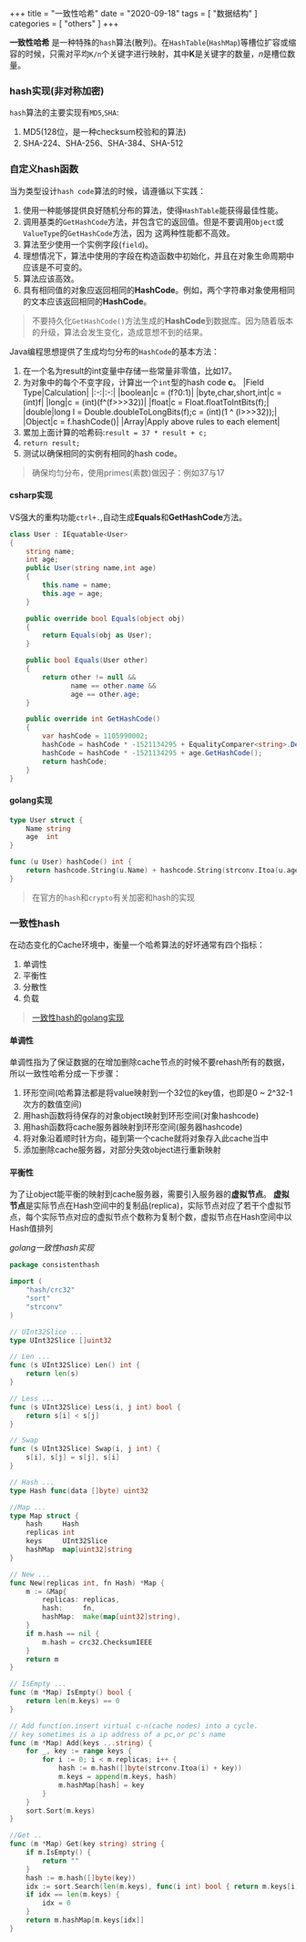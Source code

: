 +++
title = "一致性哈希"
date = "2020-09-18"
tags = [ "数据结构" ]
categories = [ "others" ]
+++

**一致性哈希** 是一种特殊的`hash`算法(散列)。在`HashTable`(`HashMap`)等槽位扩容或缩容的时候，只需对平均`K/n`个关键字进行映射，其中**K**是关键字的数量，*n*是槽位数量。
<!--more-->

### hash实现(非对称加密)
`hash`算法的主要实现有`MD5`,`SHA`:
1. MD5(128位，是一种checksum校验和的算法)
2. SHA-224、SHA-256、SHA-384、SHA-512

### 自定义hash函数
当为类型设计`hash code`算法的时候，请遵循以下实践：
1. 使用一种能够提供良好随机分布的算法，使得`HashTable`能获得最佳性能。
2. 调用基类的`GetHashCode`方法，并包含它的返回值。但是不要调用`Object`或`ValueType`的`GetHashCode`方法，因为
这两种性能都不高效。
3. 算法至少使用一个实例字段(`field`)。
4. 理想情况下，算法中使用的字段在构造函数中初始化，并且在对象生命周期中应该是不可变的。
5. 算法应该高效。
6. 具有相同值的对象应返回相同的**HashCode**。例如，两个字符串对象使用相同的文本应该返回相同的**HashCode**。

> 不要持久化`GetHashCode()`方法生成的**HashCode**到数据库。因为随着版本的升级，算法会发生变化，造成意想不到的结果。

Java编程思想提供了生成均匀分布的`HashCode`的基本方法：
1. 在一个名为result的int变量中存储一些常量非零值，比如17。
2. 为对象中的每个不变字段，计算出一个`int`型的hash code **c**。
|Field Type|Calculation|
|:-:|:-:|
|boolean|c = (f?0:1)|
|byte,char,short,int|c = (int)f|
|long|c = (int)(f^(f\>\>\>32))|
|float|c = Float.floatToIntBits(f);|
|double|long l = Double.doubleToLongBits(f);c = (int)(1 ^ (l\>\>\>32));|
|Object|c = f.hashCode()|
|Array|Apply above rules to each element|
3. 累加上面计算的哈希码:`result = 37 * result + c;`
4. `return result;`
5. 测试以确保相同的实例有相同的hash code。
> 确保均匀分布，使用primes(素数)做因子：例如37与17

#### csharp实现
VS强大的重构功能`ctrl+.`,自动生成**Equals**和**GetHashCode**方法。
```c#
class User : IEquatable<User>
{
	string name;
	int age;
	public User(string name,int age)
	{
		this.name = name;
		this.age = age;
	}

	public override bool Equals(object obj)
	{
		return Equals(obj as User);
	}

	public bool Equals(User other)
	{
		return other != null &&
			   name == other.name &&
			   age == other.age;
	}

	public override int GetHashCode()
	{
		var hashCode = 1105990002;
		hashCode = hashCode * -1521134295 + EqualityComparer<string>.Default.GetHashCode(name);
		hashCode = hashCode * -1521134295 + age.GetHashCode();
		return hashCode;
	}
}
```
#### golang实现
```go
type User struct {
	Name string
	age  int
}

func (u User) hashCode() int {
	return hashcode.String(u.Name) + hashcode.String(strconv.Itoa(u.age))
}
```

> 在官方的`hash`和`crypto`有关加密和hash的实现

### 一致性hash
在动态变化的Cache环境中，衡量一个哈希算法的好坏通常有四个指标：
1. 单调性
2. 平衡性
3. 分散性
4. 负载

> [一致性hash的golang实现](https://www.jianshu.com/p/b26555301f8e '点我访问')

#### 单调性
单调性指为了保证数据的在增加删除cache节点的时候不要rehash所有的数据，所以一致性哈希分成一下步骤：
1. 环形空间(哈希算法都是将value映射到一个32位的key值，也即是0 ~ 2^32-1次方的数值空间)
2. 用hash函数将待保存的对象object映射到环形空间(对象hashcode)
3. 用hash函数将cache服务器映射到环形空间(服务器hashcode)
4. 将对象沿着顺时针方向，碰到第一个cache就将对象存入此cache当中
5. 添加删除cache服务器，对部分失效object进行重新映射

#### 平衡性
为了让object能平衡的映射到cache服务器，需要引入服务器的**虚拟节点**。
**虚拟节点**是实际节点在Hash空间中的复制品(replica)，实际节点对应了若干个虚拟节点，每个实际节点对应的虚拟节点个数称为复制个数，虚拟节点在Hash空间中以Hash值排列

*golang一致性hash实现*
```go
package consistenthash

import (
	"hash/crc32"
	"sort"
	"strconv"
)

// UInt32Slice ...
type UInt32Slice []uint32

// Len ...
func (s UInt32Slice) Len() int {
	return len(s)
}

// Less ...
func (s UInt32Slice) Less(i, j int) bool {
	return s[i] < s[j]
}

// Swap
func (s UInt32Slice) Swap(i, j int) {
	s[i], s[j] = s[j], s[i]
}

// Hash ...
type Hash func(data []byte) uint32

//Map ...
type Map struct {
	hash     Hash
	replicas int
	keys     UInt32Slice
	hashMap  map[uint32]string
}

// New ...
func New(replicas int, fn Hash) *Map {
	m := &Map{
		replicas: replicas,
		hash:     fn,
		hashMap:  make(map[uint32]string),
	}
	if m.hash == nil {
		m.hash = crc32.ChecksumIEEE
	}
	return m
}

// IsEmpty ...
func (m *Map) IsEmpty() bool {
	return len(m.keys) == 0
}

// Add function.insert virtual c-n(cache nodes) into a cycle.
// key sometimes is a ip address of a pc,or pc's name
func (m *Map) Add(keys ...string) {
	for _, key := range keys {
		for i := 0; i < m.replicas; i++ {
			hash := m.hash([]byte(strconv.Itoa(i) + key))
			m.keys = append(m.keys, hash)
			m.hashMap[hash] = key
		}
	}
	sort.Sort(m.keys)
}

//Get ..
func (m *Map) Get(key string) string {
	if m.IsEmpty() {
		return ""
	}
	hash := m.hash([]byte(key))
	idx := sort.Search(len(m.keys), func(i int) bool { return m.keys[i] >= hash })
	if idx == len(m.keys) {
		idx = 0
	}
	return m.hashMap[m.keys[idx]]
}
```
